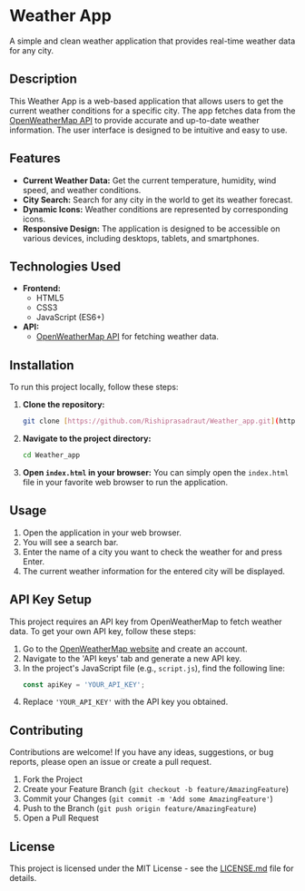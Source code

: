 # Weather App

A simple and clean weather application that provides real-time weather data for any city.

## Description

This Weather App is a web-based application that allows users to get the current weather conditions for a specific city. The app fetches data from the [OpenWeatherMap API](https://openweathermap.org/api) to provide accurate and up-to-date weather information. The user interface is designed to be intuitive and easy to use.

## Features

* **Current Weather Data:** Get the current temperature, humidity, wind speed, and weather conditions.
* **City Search:** Search for any city in the world to get its weather forecast.
* **Dynamic Icons:** Weather conditions are represented by corresponding icons.
* **Responsive Design:** The application is designed to be accessible on various devices, including desktops, tablets, and smartphones.

## Technologies Used

* **Frontend:**
    * HTML5
    * CSS3
    * JavaScript (ES6+)
* **API:**
    * [OpenWeatherMap API](https://openweathermap.org/api) for fetching weather data.


## Installation

To run this project locally, follow these steps:

1.  **Clone the repository:**
    ```bash
    git clone [https://github.com/Rishiprasadraut/Weather_app.git](https://github.com/Rishiprasadraut/Weather_app.git)
    ```

2.  **Navigate to the project directory:**
    ```bash
    cd Weather_app
    ```

3.  **Open `index.html` in your browser:**
    You can simply open the `index.html` file in your favorite web browser to run the application.

## Usage

1.  Open the application in your web browser.
2.  You will see a search bar.
3.  Enter the name of a city you want to check the weather for and press Enter.
4.  The current weather information for the entered city will be displayed.

## API Key Setup

This project requires an API key from OpenWeatherMap to fetch weather data. To get your own API key, follow these steps:

1.  Go to the [OpenWeatherMap website](https://openweathermap.org/) and create an account.
2.  Navigate to the 'API keys' tab and generate a new API key.
3.  In the project's JavaScript file (e.g., `script.js`), find the following line:
    ```javascript
    const apiKey = 'YOUR_API_KEY';
    ```
4.  Replace `'YOUR_API_KEY'` with the API key you obtained.

## Contributing

Contributions are welcome! If you have any ideas, suggestions, or bug reports, please open an issue or create a pull request.

1.  Fork the Project
2.  Create your Feature Branch (`git checkout -b feature/AmazingFeature`)
3.  Commit your Changes (`git commit -m 'Add some AmazingFeature'`)
4.  Push to the Branch (`git push origin feature/AmazingFeature`)
5.  Open a Pull Request

## License

This project is licensed under the MIT License - see the [LICENSE.md](LICENSE.md) file for details.
